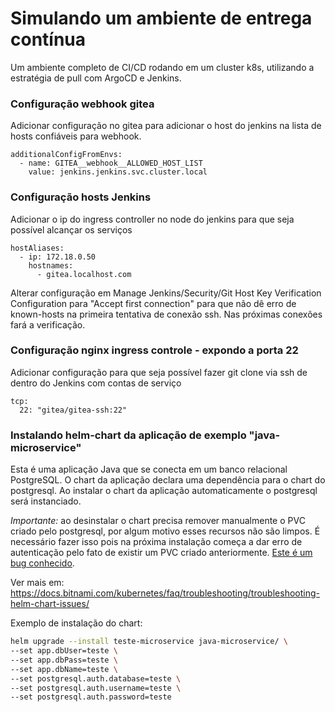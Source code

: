 # Simulando um ambiente de entrega contínua
Um ambiente completo de CI/CD rodando em um cluster k8s, utilizando a estratégia de pull com ArgoCD e Jenkins.

### Configuração webhook gitea
Adicionar configuração no gitea para adicionar o host do jenkins na lista de hosts confiáveis para webhook.
```
additionalConfigFromEnvs:
  - name: GITEA__webhook__ALLOWED_HOST_LIST
    value: jenkins.jenkins.svc.cluster.local
```    

### Configuração hosts Jenkins
Adicionar o ip do ingress controller no node do jenkins para que seja possível alcançar os serviços
```
hostAliases:   
  - ip: 172.18.0.50
    hostnames:
      - gitea.localhost.com
```
Alterar configuração em Manage Jenkins/Security/Git Host Key Verification Configuration para "Accept first connection" para que não dê erro de known-hosts na primeira tentativa de conexão ssh. Nas próximas conexões fará a verificação.

### Configuração nginx ingress controle - expondo a porta 22
Adicionar configuração para que seja possível fazer git clone via ssh de dentro do Jenkins com contas de serviço
```
tcp:
  22: "gitea/gitea-ssh:22"
```

### Instalando helm-chart da aplicação de exemplo "java-microservice"
Esta é uma aplicação Java que se conecta em um banco relacional PostgreSQL. O chart da aplicação declara uma dependência para o chart do postgresql.
Ao instalar o chart da aplicação automaticamente o postgresql será instanciado.

*Importante:* ao desinstalar o chart precisa remover manualmente o PVC criado pelo postgresql, por algum motivo esses recursos não são limpos. É necessário fazer isso pois na próxima instalação começa a dar erro de autenticação pelo fato de existir um PVC criado anteriormente. [Este é um bug conhecido](https://github.com/helm/helm/issues/5156). 

Ver mais em: https://docs.bitnami.com/kubernetes/faq/troubleshooting/troubleshooting-helm-chart-issues/


Exemplo de instalação do chart:
```bash
helm upgrade --install teste-microservice java-microservice/ \
--set app.dbUser=teste \
--set app.dbPass=teste \
--set app.dbName=teste \
--set postgresql.auth.database=teste \
--set postgresql.auth.username=teste \
--set postgresql.auth.password=teste
```
